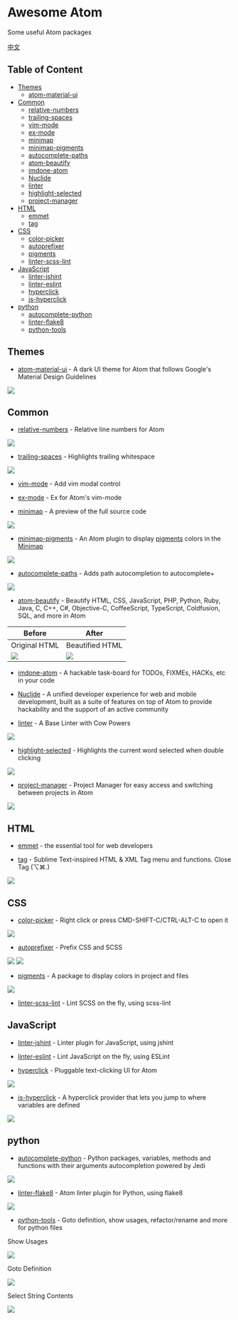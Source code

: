 # Awesome Atom
Some useful Atom packages

[中文](README-cn.md)

## Table of Content
* [Themes](#Themes)
  * [atom-material-ui](#atom-material-ui)
* [Common](#Common)
  * [relative-numbers](#relative-numbers)
  * [trailing-spaces](#trailing-spaces)
  * [vim-mode](#vim-mode)
  * [ex-mode](#ex-mode)
  * [minimap](#minimap)
  * [minimap-pigments](#minimap-pigments)
  * [autocomplete-paths](#autocomplete-paths)
  * [atom-beautify](#atom-beautify)
  * [imdone-atom](#imdone-atom)
  * [Nuclide](#Nuclide)
  * [linter](#linter)
  * [highlight-selected](#highlight-selected)
  * [project-manager](#project-manager)
* [HTML](#HTML)
  * [emmet](#emmet)
  * [tag](#tag)
* [CSS](#CSS)
  * [color-picker](#color-picker)
  * [autoprefixer](#autoprefixer)
  * [pigments](#pigments)
  * [linter-scss-lint](#linter-scss-lint)
* [JavaScript](#JavaScript)
  * [linter-jshint](#linter-jshint)
  * [linter-eslint](#linter-eslint)
  * [hyperclick](#hyperclick)
  * [js-hyperclick](#js-hyperclick)
* [python](#python)
  * [autocomplete-python](#autocomplete-python)
  * [linter-flake8](#linter-flake8)
  * [python-tools](#python-tools)


## <a name="Themes"></a> Themes
* <a name="atom-material-ui"></a> [atom-material-ui](https://atom.io/themes/atom-material-ui) - A dark UI theme for Atom that follows Google's Material Design Guidelines

![](imgs/atom-material-ui.png)


## <a name="Common"></a> Common
* <a name="relative-numbers"></a> [relative-numbers](https://atom.io/packages/relative-numbers) - Relative line numbers for Atom

![](imgs/relative-numbers.gif)

* <a name="trailing-spaces"></a> [trailing-spaces](https://atom.io/packages/trailing-spaces) - Highlights trailing whitespace

![](imgs/trailing-spaces.jpeg)

* <a name="vim-mode"></a> [vim-mode](https://atom.io/packages/vim-mode) - Add vim modal control

* <a name="ex-mode"></a> [ex-mode](https://atom.io/packages/ex-mode) - Ex for Atom's vim-mode

* <a name="minimap"></a> [minimap](https://atom.io/packages/minimap) - A preview of the full source code

![](imgs/minimap.png)

* <a name="minimap-pigments"></a> [minimap-pigments](https://atom.io/packages/minimap-pigments) - An Atom plugin to display [pigments](#pigments) colors in the [Minimap](#minimap)

![](imgs/minimap-pigments.png)

* <a name="autocomplete-paths"></a> [autocomplete-paths](https://atom.io/packages/autocomplete-paths) - Adds path autocompletion to autocomplete+

![](imgs/autocomplete-paths.gif)

* <a name="atom-beautify"></a> [atom-beautify](https://atom.io/packages/atom-beautify) - Beautify HTML, CSS, JavaScript, PHP, Python, Ruby, Java, C, C++, C#, Objective-C, CoffeeScript, TypeScript, Coldfusion, SQL, and more in Atom

Before | After
------|-----
Original HTML | Beautified HTML
![](imgs/atom-beautify-1.png) | ![](imgs/atom-beautify-2.png)

* <a name="imdone-atom"></a> [imdone-atom](https://atom.io/packages/imdone-atom) - A hackable task-board for TODOs, FIXMEs, HACKs, etc in your code

* <a name="Nuclide"></a> [Nuclide](https://atom.io/packages/nuclide) - A unified developer experience for web and mobile development, built as a suite of features on top of Atom to provide hackability and the support of an active community

* <a name="linter"></a> [linter](https://atom.io/packages/linter) - A Base Linter with Cow Powers

![](imgs/linter.gif)

* <a name="highlight-selected"></a> [highlight-selected](https://atom.io/packages/highlight-selected) - Highlights the current word selected when double clicking

![](imgs/highlight-selected.gif)

* <a name="project-manager"></a> [project-manager](https://atom.io/packages/project-manager) - Project Manager for easy access and switching between projects in Atom

![](imgs/project-manager.gif)


## <a name="HTML"></a> HTML

* <a name="emmet"></a> [emmet](https://atom.io/packages/emmet) - the essential tool for web developers

* <a name="tag"></a> [tag](https://atom.io/packages/tag) - Sublime Text-inspired HTML & XML Tag menu and functions. Close Tag (⌥⌘.)

![](imgs/tag.gif)


## <a name="CSS"></a> CSS

* <a name="color-picker"></a> [color-picker](https://atom.io/packages/color-picker) - Right click or press CMD-SHIFT-C/CTRL-ALT-C to open it

![](imgs/color-picker.gif)

* <a name="autoprefixer"></a> [autoprefixer](https://atom.io/packages/autoprefixer) - Prefix CSS and SCSS

![](imgs/autoprefixer-1.gif)
![](imgs/autoprefixer-2.gif)

* <a name="pigments"></a> [pigments](https://atom.io/packages/pigments) - A package to display colors in project and files

![](imgs/pigments.gif)

* <a name="linter-scss-lint"></a> [linter-scss-lint](https://atom.io/packages/linter-scss-lint) - Lint SCSS on the fly, using scss-lint


## <a name="JavaScript"></a> JavaScript

* <a name="linter-jshint"></a> [linter-jshint](https://atom.io/packages/linter-jshint) - Linter plugin for JavaScript, using jshint

* <a name="linter-eslint"></a> [linter-eslint](https://atom.io/packages/linter-eslint) - Lint JavaScript on the fly, using ESLint

* <a name="hyperclick"></a> [hyperclick](https://atom.io/packages/hyperclick) - Pluggable text-clicking UI for Atom

![](imgs/hyperclick.gif)

* <a name="js-hyperclick"></a> [js-hyperclick](https://atom.io/packages/js-hyperclick) - A hyperclick provider that lets you jump to where variables are defined

![](imgs/js-hyperclick.png)


## <a name="python"></a> python

* <a name="autocomplete-python"></a> [autocomplete-python](https://atom.io/packages/autocomplete-python) - Python packages, variables, methods and functions with their arguments autocompletion powered by Jedi

![](imgs/autocomplete-python.gif)

* <a name="linter-flake8"></a> [linter-flake8](https://atom.io/packages/linter-flake8) - Atom linter plugin for Python, using flake8

![](imgs/linter-flake8.gif)

* <a name="python-tools"></a> [python-tools](https://atom.io/packages/python-tools) - Goto definition, show usages, refactor/rename and more for python files

Show Usages

![](imgs/python-tools-show-usages.gif)

Goto Definition

![](imgs/python-tools-goto-definition.gif)

Select String Contents

![](imgs/python-tools-select-string-contents.gif)

